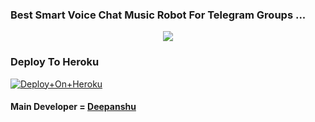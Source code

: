 ### Best Smart Voice Chat Music Robot For Telegram Groups ...


<p align="center"><a href="https://t.me/STD_DEEPANSHU"><img src="https://te.legra.ph/file/7336a7da0b4ae78fd63cc.png"></a></p>

### Deploy To Heroku

[![Deploy+On+Heroku](https://www.herokucdn.com/deploy/button.svg)](https://heroku.com/deploy?template=https://github.com/eepanshu07/DeepanshuPlayer)



#### Main Developer = [Deepanshu](https://t.me/STD_DEEPANSHU)
